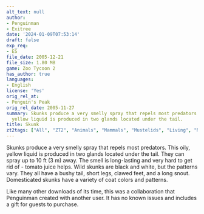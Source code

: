 ```yaml
---
alt_text: null
author:
- Penguinman
- Exitree
date: '2024-01-09T07:53:14'
draft: false
exp_req:
- ES
file_date: 2005-12-21
file_size: 1.80 MB
game: Zoo Tycoon 2
has_author: true
languages:
- English
license: 'Yes'
orig_rel_at:
- Penguin's Peak
orig_rel_date: 2005-11-27
summary: Skunks produce a very smelly spray that repels most predators. This oily,
  yellow liquid is produced in two glands located under the tail.
title: Skunk
zt2tags: ["All", "ZT2", "Animals", "Mammals", "Mustelids", "Living", "North American" ]
---
```

Skunks produce a very smelly spray that repels most predators. This oily, yellow liquid is produced in two glands located under the tail. They can spray up to 10 ft (3 m) away. The smell is long-lasting and very hard to get rid of - tomato juice helps. Wild skunks are black and white, but the patterns vary. They all have a bushy tail, short legs, clawed feet, and a long snout. Domesticated skunks have a variety of coat colors and patterns.

Like many other downloads of its time, this was a collaboration that Penguinman created with another user. It has no known issues and includes a gift for guests to purchase.